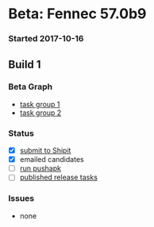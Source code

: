 # Beta: Fennec 57.0b9

### Started 2017-10-16

## Build 1


### Beta Graph
- [task group 1](https://tools.taskcluster.net/push-inspector/#/LloIzNeJSzGnz-iVwadUtA)
- [task group 2](https://tools.taskcluster.net/push-inspector/#/fEF25EzWQOyR0bYb83ti)

### Status
- [x] [submit to Shipit](https://wiki.mozilla.org/Release:Release_Automation_on_Mercurial:Starting_a_Release#Submit_to_Ship_It)
- [x] emailed candidates
- [ ] [run pushapk](https://github.com/mozilla/releasewarrior/blob/master/how-tos/fennec-temp-relpro.md#run-pushapk-manually)
- [ ] [published release tasks](https://wiki.mozilla.org/Release:Release_Automation_on_Mercurial:Updates_through_Shipping#Post-release_tasks)

### Issues
- none
